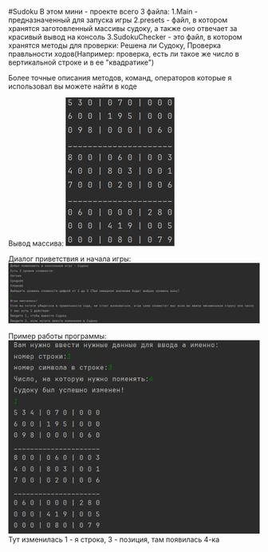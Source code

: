 #Sudoku
В этом мини - проекте всего 3 файла:
1.Main - предназначенный для запуска игры
2.presets - файл, в котором хранятся заготовленный массивы судоку, а также оно отвечает за красивый вывод на консоль
3.SudokuChecker - это файл, в котором хранятся методы для проверки:
Решена ли Судоку, Проверка правльности ходов(Например: проверка, есть ли такое же число в вертикальной строке и в ее "квадратике")

Более точные описания методов, команд, операторов которые я использовал вы можете найти в коде


Вывод массива:
![Image alt](https://github.com/heiphin7/Projects/blob/main/Sudoku/Вывод%20массива.png)


Диалог приветствия и начала игры:
![Image alt](https://github.com/heiphin7/Projects/blob/main/Sudoku/Диалог%20приветсвия%20и%20начала%20игры.png)




Пример работы программы: 
![Image alt](https://github.com/heiphin7/Projects/blob/main/Sudoku/Изменения.png)
Тут изменилась 1 - я строка, 3 - позиция, там появилась 4-ка
